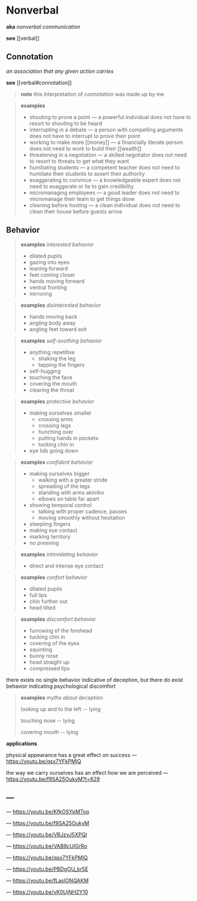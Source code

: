 # Nonverbal

**aka** _nonverbal communication_

**see** [[verbal]]

## Connotation

_an association that any given action carries_

**see** [[verbal#connotation]]

> **note** this interpretation of _connotation_ was made up by me

> **examples**
>
> - shouting to prove a point &mdash; a powerful individual does not have to resort to shouting to be heard
> - interrupting in a debate &mdash; a person with compelling arguments does not have to interrupt to prove their point
> - working to make more [[money]] &mdash; a financially literate person does not need to work to build their [[wealth]]
> - threatening in a negotiation &mdash; a skilled negotiator does not need to resort to threats to get what they want
> - humiliating students &mdash; a competent teacher does not need to humiliate their students to assert their authority
> - exaggerating to convince &mdash; a knowledgeable expert does not need to exaggerate or lie to gain credibility
> - micromanaging employees &mdash; a good leader does not need to micromanage their team to get things done
> - cleaning before hosting &mdash; a clean individual does not need to clean their house before guests arrive

## Behavior

> **examples** _interested behavior_
>
> - dilated pupils
> - gazing into eyes
> - leaning forward
> - feet coming closer
> - hands moving forward
> - ventral fronting
> - mirroring

> **examples** _disinterested behavior_
>
> - hands moving back
> - angling body away
> - angling feet toward exit

> **examples** _self-soothing behavior_
>
> - anything repetitive
>   - shaking the leg
>   - tapping the fingers
> - self-hugging
> - touching the face
> - covering the mouth
> - clearing the throat

> **examples** _protective behavior_
>
> - making ourselves smaller
>   - crossing arms
>   - crossing legs
>   - hunching over
>   - putting hands in pockets
>   - tucking chin in
> - eye lids going down

> **examples** _confident behavior_
>
> - making ourselves bigger
>   - walking with a greater stride
>   - spreading of the legs
>   - standing with arms akimbo
>   - elbows on table far apart
> - showing temporal control
>   - talking with proper cadence, pauses
>   - moving smoothly without hesitation
> - steepling fingers
> - making eye contact
> - marking territory
> - no preening

> **examples** _intimidating behavior_
>
> - direct and intense eye contact

> **examples** _confort behavior_
>
> - dilated pupils
> - full lips
> - chin further out
> - head tilted

> **examples** _discomfort behavior_
>
> - furrowing of the forehead
> - tucking chin in
> - covering of the eyes
> - squinting
> - bunny nose
> - head straight up
> - compressed lips

there exists no single behavior indicative of deception, but there do exist behavior indicating psychological discomfort

> **examples** _myths about deception_
>
> looking up and to the left -- lying
>
> touching nose -- lying
>
> covering mouth -- lying

**applications**

physical appearance has a great effect on success &mdash; <https://youtu.be/qsx7YFkPMlQ>

the way we carry ourselves has an effect how we are perceived &mdash; <https://youtu.be/f9SA25OukyM?t=629>

## &mdash;

&mdash; <https://youtu.be/KfkOSYpMToo>

&mdash; <https://youtu.be/f9SA25OukyM>

&mdash; <https://youtu.be/VRJzvJ5XPQI>

&mdash; <https://youtu.be/VAB9cUlGrRo>

&mdash; <https://youtu.be/qsx7YFkPMlQ>

&mdash; <https://youtu.be/PBDgOU_kr5E>

&mdash; <https://youtu.be/fLaslONQAKM>

&mdash; <https://youtu.be/vK0UjNH2Y10>

